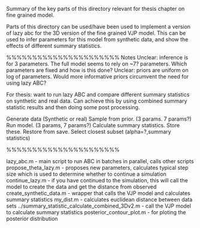 Summary of the key parts of this directory relevant for thesis chapter on fine grained model.

Parts of this directory can be used/have been used to implement a version of lazy abc for the 3D version of the fine grained VJP model.
This can be used to infer parameters for this model from synthetic data, and show the effects of different summary statistics.

%%%%%%%%%%%%%%%%%%%%%%
Notes
Unclear: inference is for 3 parameters. The full model seems to rely on ~7? parameters. Which parameters are fixed and how is this done?
Unclear: priors are uniform on log of parameters. Would more informative priors circumvent the need for using lazy ABC?

For thesis: want to run lazy ABC and compare different summary statistics on synthetic and real data.
Can achieve this by using combined summary statistic results and then doing some post processing.

Generate data (Synthetic or real)
Sample from prior. (3 params. 7 params?)
Run model. (3 params, 7 params?)
Calculate summary statistics.
Store these.
Restore from save.
Select closest subset (alpha=?,summary statistics) 

%%%%%%%%%%%%%%%%%%%%%%

lazy_abc.m - main script to run ABC in batches in parallel, calls other scripts
propose_theta_lazy.m - proposes new parameters, calculates typical step size which is used to determine whether to continue a simulation
continue_lazy.m - if you have continued to the simulation, this will call the model to create the data and get the distance from observed 
create_synthetic_data.m - wrapper that calls the VJP model and calculates summary statistics
my_dist.m - calculates euclidean distance between data sets
../summary_statistic_calculate_combined_3Dv2.m - call the VJP model to calculate summary statistics
posterior_contour_plot.m - for ploting the posterior distribution
 
